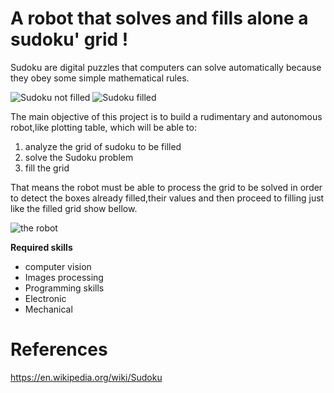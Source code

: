 # A robot that solves and fills alone a sudoku' grid !

Sudoku are digital puzzles that computers can solve automatically because they obey some simple mathematical rules.

![Sudoku not filled](https://upload.wikimedia.org/wikipedia/commons/f/ff/Sudoku-by-L2G-20050714.svg)
![Sudoku filled](https://upload.wikimedia.org/wikipedia/commons/3/31/Sudoku-by-L2G-20050714_solution.svg)

The main objective of this project is to build a rudimentary and autonomous robot,like plotting table, which will be able to:

1. analyze the grid of sudoku to be filled
2. solve the Sudoku problem
3. fill the grid

That means the robot must be able to process the grid to be solved in order to detect the boxes already filled,their values and then proceed to filling just like the filled grid show bellow.

![the robot](http://gph.is/2uDPEJP)

**Required skills**

- computer vision
- Images processing
- Programming skills
- Electronic
- Mechanical

# References

https://en.wikipedia.org/wiki/Sudoku
